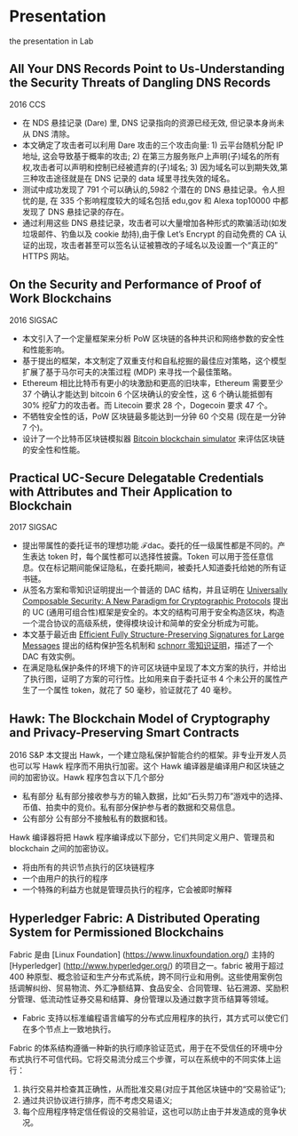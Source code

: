 # Presentation
the presentation in Lab
## All Your DNS Records Point to Us-Understanding the Security Threats of Dangling DNS Records
2016 CCS
* 在 NDS 悬挂记录 (Dare) 里, DNS 记录指向的资源已经无效, 但记录本身尚未从 DNS 清除。
* 本文确定了攻击者可以利用 Dare 攻击的三个攻击向量: 1) 云平台随机分配 IP 地址, 这会导致基于概率的攻击; 2) 在第三方服务账户上声明(子)域名的所有权,攻击者可以声明和控制已经被遗弃的(子)域名; 3) 因为域名可以到期失效,第三种攻击途径就是在 DNS 记录的 data 域里寻找失效的域名。
* 测试中成功发现了 791 个可以确认的,5982 个潜在的 DNS 悬挂记录。令人担忧的是, 在 335 个影响程度较大的域名包括 edu,gov 和 Alexa top10000 中都发现了 DNS 悬挂记录的存在。
* 通过利用这些 DNS 悬挂记录，攻击者可以大量增加各种形式的欺骗活动(如发垃圾邮件、钓鱼以及 cookie 劫持),由于像 Let’s Encrypt 的自动免费的 CA 认证的出现，攻击者甚至可以签名认证被篡改的子域名以及设置一个“真正的” HTTPS 网站。

## On the Security and Performance of Proof of Work Blockchains
2016 SIGSAC
* 本文引入了一个定量框架来分析 PoW 区块链的各种共识和网络参数的安全性和性能影响。
* 基于提出的框架，本文制定了双重支付和自私挖掘的最佳应对策略，这个模型扩展了基于马尔可夫的决策过程 (MDP) 来寻找一个最佳策略。
* Ethereum 相比比特币有更小的块激励和更高的旧块率，Ethereum 需要至少 37 个确认才能达到 bitcoin 6 个区块确认的安全性，这 6 个确认能抵御有 30% 挖矿力的攻击者。而 Litecoin 要求 28 个，Dogecoin 要求 47 个。
* 不牺牲安全性的话，PoW 区块链最多能达到一分钟 60 个交易 (现在是一分钟 7 个)。
* 设计了一个比特币区块链模拟器 [Bitcoin blockchain simulator](http://arthurgervais.github.io/Bitcoin-Simulator/index.html) 来评估区块链的安全性和性能。
## Practical UC-Secure Delegatable Credentials with Attributes and Their Application to Blockchain
2017 SIGSAC
* 提出带属性的委托证书的理想功能 ℱdac。委托的任一级属性都是不同的。产生表达 token 时，每个属性都可以选择性披露。Token 可以用于签任意信息。仅在标记期间能保证隐私，在委托期间，被委托人知道委托给她的所有证书链。
* 从签名方案和零知识证明提出一个普适的 DAC 结构，并且证明在 [Universally Composable Security: A New Paradigm for Cryptographic Protocols](https://ieeexplore.ieee.org/abstract/document/959888/) 提出的 UC (通用可组合性)框架是安全的。本文的结构可用于安全构造区块，构造一个混合协议的高级系统，使得模块设计和简单的安全分析成为可能。
* 本文基于最近由 [Efficient Fully Structure-Preserving Signatures for Large Messages](https://link.springer.com/chapter/10.1007/978-3-662-48797-6_11) 提出的结构保护签名机制和 [schnorr 零知识证明](https://link.springer.com/chapter/10.1007/0-387-34805-0_22)，描述了一个 DAC 有效实例。
* 在满足隐私保护条件的环境下的许可区块链中呈现了本文方案的执行，并给出了执行图，证明了方案的可行性。比如用来自于委托证书 4 个未公开的属性产生了一个属性 token，就花了 50 毫秒，验证就花了 40 毫秒。
## Hawk: The Blockchain Model of Cryptography and Privacy-Preserving Smart Contracts
2016 S&P
本文提出 Hawk，一个建立隐私保护智能合约的框架。非专业开发人员也可以写 Hawk 程序而不用执行加密。这个 Hawk 编译器是编译用户和区块链之间的加密协议。Hawk 程序包含以下几个部分

* 私有部分 私有部分接收参与方的输入数据，比如“石头剪刀布”游戏中的选择、币值、拍卖中的竞价。私有部分保护参与者的数据和交易信息。
* 公有部分 公有部分不接触私有的数据和钱。

Hawk 编译器将把 Hawk 程序编译成以下部分，它们共同定义用户、管理员和 blockchain 之间的加密协议。
* 将由所有的共识节点执行的区块链程序
* 一个由用户的执行的程序
* 一个特殊的利益方也就是管理员执行的程序，它会被即时解释
## Hyperledger Fabric: A Distributed Operating System for Permissioned Blockchains
Fabric 是由 [Linux Foundation] (https://www.linuxfoundation.org/) 主持的 [Hyperledger] (http://www.hyperledger.org/) 的项目之一。fabric 被用于超过 400 种原型、概念验证和生产分布式系统，跨不同行业和用例。这些使用案例包括调解纠纷、贸易物流、外汇净额结算、食品安全、合同管理、钻石溯源、奖励积分管理、低流动性证券交易和结算、身份管理以及通过数字货币结算等领域。
* Fabric 支持以标准编程语言编写的分布式应用程序的执行，其方式可以使它们在多个节点上一致地执行。

Fabric 的体系结构遵循一种新的执行顺序验证范式，用于在不受信任的环境中分布式执行不可信代码。它将交易流分成三个步骤，可以在系统中的不同实体上运行：
1. 执行交易并检查其正确性，从而批准交易(对应于其他区块链中的“交易验证”); 
2. 通过共识协议进行排序，而不考虑交易语义; 
3. 每个应用程序特定信任假设的交易验证，这也可以防止由于并发造成的竞争状况。
